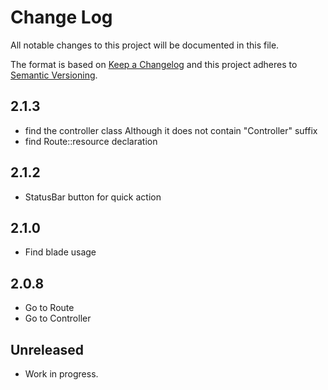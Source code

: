 # Change Log

All notable changes to this project will be documented in this file.

The format is based on [Keep a Changelog](http://keepachangelog.com/) and this project adheres to [Semantic Versioning](http://semver.org/).

## 2.1.3

- find the controller class Although it does not contain  "Controller" suffix
- find Route::resource declaration

## 2.1.2

- StatusBar button for quick action

## 2.1.0

- Find blade usage

## 2.0.8

- Go to Route
- Go to Controller

## Unreleased

- Work in progress.
